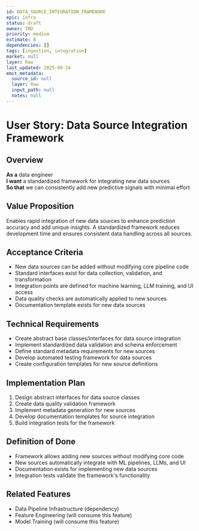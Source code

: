 ```yaml
---
id: DATA_SOURCE_INTEGRATION_FRAMEWORK
epic: infra
status: draft
owner: TBD
priority: medium
estimate: 8
dependencies: []
tags: [ingestion, integration]
market: null
layer: Raw
last_updated: 2025-08-24
emit_metadata:
  source_id: null
  layer: Raw
  input_path: null
  notes: null
---
```


# User Story: Data Source Integration Framework

## Overview
**As a** data engineer  
**I want** a standardized framework for integrating new data sources  
**So that** we can consistently add new predictive signals with minimal effort

## Value Proposition
Enables rapid integration of new data sources to enhance prediction accuracy and add unique insights. A standardized framework reduces development time and ensures consistent data handling across all sources.

## Acceptance Criteria
- New data sources can be added without modifying core pipeline code
- Standard interfaces exist for data collection, validation, and transformation
- Integration points are defined for machine learning, LLM training, and UI access
- Data quality checks are automatically applied to new sources
- Documentation template exists for new data sources

## Technical Requirements
- Create abstract base classes/interfaces for data source integration
- Implement standardized data validation and schema enforcement
- Define standard metadata requirements for new sources
- Develop automated testing framework for data sources
- Create configuration templates for new source definitions

## Implementation Plan
1. Design abstract interfaces for data source classes
2. Create data quality validation framework
3. Implement metadata generation for new sources
4. Develop documentation templates for source integration
5. Build integration tests for the framework

## Definition of Done
- Framework allows adding new sources without modifying core code
- New sources automatically integrate with ML pipelines, LLMs, and UI
- Documentation exists for implementing new data sources
- Integration tests validate the framework's functionality

## Related Features
- Data Pipeline Infrastructure (dependency)
- Feature Engineering (will consume this feature)
- Model Training (will consume this feature)
